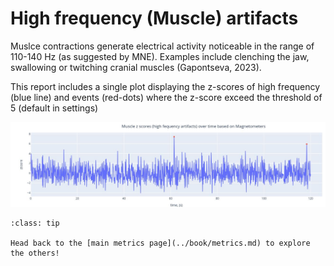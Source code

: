 # High frequency (Muscle) artifacts
Muslce contractions generate electrical activity noticeable in the range of 110-140 Hz (as suggested by MNE). Examples include clenching the jaw, swallowing or twitching cranial muscles (Gapontseva, 2023).

This report includes a single plot displaying the z-scores of high frequency (blue line) and events (red-dots) where the z-score exceed the threshold of 5 (default in settings)

  <img src="../static/06_Muscle/02" alt="pic2" width="800px">

```{admonition} Want to check more reports?
:class: tip

Head back to the [main metrics page](../book/metrics.md) to explore the others!

``` 

